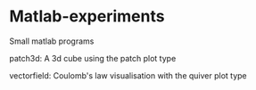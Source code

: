 # Matlab-experiments
Small matlab programs

patch3d: A 3d cube using the patch plot type

vectorfield: Coulomb's law visualisation with the quiver plot type
